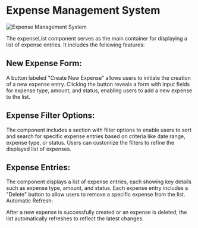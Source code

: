 # Expense Management System
![Expense Management System](https://github.com/uzairathersaeed/web_rtc_chat_app/assets/111059514/efee56be-403c-4157-824e-ef939a51bb3e)

The expenseList component serves as the main container for displaying a list of expense entries. It includes the following features:

## New Expense Form:

A button labeled "Create New Expense" allows users to initiate the creation of a new expense entry.
Clicking the button reveals a form with input fields for expense type, amount, and status, enabling users to add a new expense to the list.

## Expense Filter Options:

The component includes a section with filter options to enable users to sort and search for specific expense entries based on criteria like date range, expense type, or status.
Users can customize the filters to refine the displayed list of expenses.

## Expense Entries:

The component displays a list of expense entries, each showing key details such as expense type, amount, and status.
Each expense entry includes a "Delete" button to allow users to remove a specific expense from the list.
Automatic Refresh:

After a new expense is successfully created or an expense is deleted, the list automatically refreshes to reflect the latest changes.

